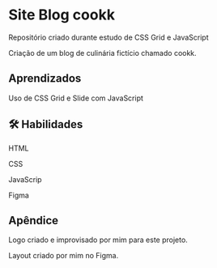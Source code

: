 # Site Blog cookk

Repositório criado durante estudo de CSS Grid e JavaScript

Criação de um blog de culinária fictício chamado cookk.

## Aprendizados

Uso de CSS Grid e Slide com JavaScript

## 🛠 Habilidades

HTML

CSS

JavaScrip

Figma

## Apêndice

Logo criado e improvisado por mim para este projeto.

Layout criado por mim no Figma.
